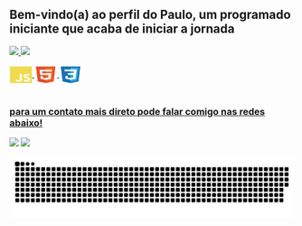 ## Bem-vindo(a) ao perfil do Paulo, um programado iniciante que acaba de iniciar a jornada

 <div>
   <a href="https://github.com/Pauloxhbh">
   <img height="180em" src="https://github-readme-stats.vercel.app/api?username=Pauloxhbh&show_icons=true&theme=tokyonight&include_all_commits=true&count_private=true"/>
   <img height="180em" src="https://github-readme-stats.vercel.app/api/top-langs/?username=Pauloxhbh&layout=compact&langs_count=6&theme=tokyonight"/>

</div>
<div style="display: inline_block"><br>
  <img align="center" alt="Js" height="30" width="40" src="https://raw.githubusercontent.com/devicons/devicon/master/icons/javascript/javascript-plain.svg">
  <img align="center" alt="HTML" height="30" width="40" src="https://raw.githubusercontent.com/devicons/devicon/master/icons/html5/html5-original.svg">
  <img align="center" alt="CSS" height="30" width="40" src="https://raw.githubusercontent.com/devicons/devicon/master/icons/css3/css3-original.svg">
</div>
 
 <br>
 
  ### para um contato mais direto pode falar comigo nas redes abaixo!
 
<div> 
  <a href="https://www.instagram.com/paulo_nsei/" target="_blank"><img src="https://img.shields.io/badge/-Instagram-%23E4405F?style=for-the-badge&logo=instagram&logoColor=white" target="_blank"></a>
  <a href = "mailto:phas3@aluno.ifal.edu.br"><img src="https://img.shields.io/badge/-Gmail-%23333?style=for-the-badge&logo=gmail&logoColor=white" target="_blank"></a>
 
  ![Snake animation](https://github.com/Pauloxhbh/Pauloxhbh/blob/output/github-contribution-grid-snake-dark.svg)

</div>
 
 
